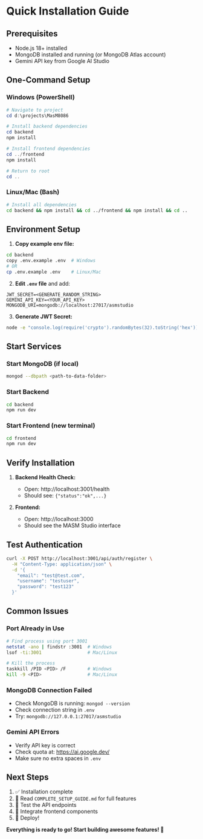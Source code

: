 # Quick Installation Guide

## Prerequisites
- Node.js 18+ installed
- MongoDB installed and running (or MongoDB Atlas account)
- Gemini API key from Google AI Studio

## One-Command Setup

### Windows (PowerShell)
```powershell
# Navigate to project
cd d:\projects\MasM8086

# Install backend dependencies
cd backend
npm install

# Install frontend dependencies
cd ../frontend
npm install

# Return to root
cd ..
```

### Linux/Mac (Bash)
```bash
# Install all dependencies
cd backend && npm install && cd ../frontend && npm install && cd ..
```

## Environment Setup

1. **Copy example env file:**
```bash
cd backend
copy .env.example .env  # Windows
# OR
cp .env.example .env    # Linux/Mac
```

2. **Edit `.env` file** and add:
```env
JWT_SECRET=<GENERATE_RANDOM_STRING>
GEMINI_API_KEY=<YOUR_API_KEY>
MONGODB_URI=mongodb://localhost:27017/asmstudio
```

3. **Generate JWT Secret:**
```bash
node -e "console.log(require('crypto').randomBytes(32).toString('hex'))"
```

## Start Services

### Start MongoDB (if local)
```bash
mongod --dbpath <path-to-data-folder>
```

### Start Backend
```bash
cd backend
npm run dev
```

### Start Frontend (new terminal)
```bash
cd frontend
npm run dev
```

## Verify Installation

1. **Backend Health Check:**
   - Open: http://localhost:3001/health
   - Should see: `{"status":"ok",...}`

2. **Frontend:**
   - Open: http://localhost:3000
   - Should see the MASM Studio interface

## Test Authentication

```bash
curl -X POST http://localhost:3001/api/auth/register \
  -H "Content-Type: application/json" \
  -d '{
    "email": "test@test.com",
    "username": "testuser",
    "password": "test123"
  }'
```

## Common Issues

### Port Already in Use
```bash
# Find process using port 3001
netstat -ano | findstr :3001  # Windows
lsof -ti:3001                 # Mac/Linux

# Kill the process
taskkill /PID <PID> /F        # Windows
kill -9 <PID>                 # Mac/Linux
```

### MongoDB Connection Failed
- Check MongoDB is running: `mongod --version`
- Check connection string in `.env`
- Try: `mongodb://127.0.0.1:27017/asmstudio`

### Gemini API Errors
- Verify API key is correct
- Check quota at: https://ai.google.dev/
- Make sure no extra spaces in `.env`

## Next Steps

1. ✅ Installation complete
2. 📖 Read `COMPLETE_SETUP_GUIDE.md` for full features
3. 🧪 Test the API endpoints
4. 🎨 Integrate frontend components
5. 🚀 Deploy!

**Everything is ready to go! Start building awesome features! 🎉**
